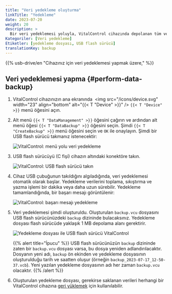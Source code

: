 ```yaml
---
title: "Veri yedekleme oluşturma"
linkTitle: "Yedekleme"
date: 2023-07-20
weight: 20
description: >
  Bir veri yedeklemesi yoluyla, VitalControl cihazında depolanan tüm verileri içeren bir yedekleme dosyası oluşturulur.
Kategoriler: [Veri yedekleme]
Etiketler: [yedekleme dosyası, USB flash sürücü]
translationKey: backup
---
```

{{% usb-drive/en "Cihazınız için veri yedeklemesi yapmak üzere," %}}

## Veri yedeklemesi yapma {#perform-data-backup}

1. VitalControl cihazınızın ana ekranında &nbsp;<img src="/icons/device.svg" width="23" align="bottom" alt="{{< T "Device" >}}" /> `{{< T "Device" >}}` menü öğesini açın.

2. Alt menü `{{< T "DataManagement" >}}` öğesini çağırın ve ardından alt menü öğesi `{{< T "DataBackup" >}}` öğesini seçin. Şimdi `{{< T "CreateBackup" >}}` menü öğesini seçin ve `OK` ile onaylayın. Şimdi bir USB flash sürücü takmanız istenecektir:

   ![VitalControl: menü yolu veri yedekleme](../images/backup.png "Veri yedeklemeyi çağır")

3. USB flash sürücüyü (C fişi) cihazın altındaki konektöre takın.

   ![VitalControl: USB flash sürücü takın](/images/firmware/update/plug-in-dual-usb-stick.svg "USB flash sürücü takın")

4. Cihaz USB çubuğunun takıldığını algıladığında, veri yedeklemesi otomatik olarak başlar. Yedekleme verilerini toplama, sıkıştırma ve yazma işlemi bir dakika veya daha uzun sürebilir. Yedekleme tamamlandığında, bir başarı mesajı görüntülenir:

   ![VitalControl: başarı mesajı yedekleme](../images/backup-done.png "Başarılı veri yedekleme")

5. Veri yedeklemesi şimdi oluşturuldu. Oluşturulan `backup.vcu` dosyasını USB flash sürücünüzdeki `backup` dizininde bulacaksınız. Yedekleme dosyası flash sürücüde yaklaşık 1 MB depolama alanı gerektirir.

   ![Yedekleme dosyası ile USB flash sürücü VitalControl](../images/backup-file.png "Yedekleme dosyası ile USB flash sürücü")

   {{% alert title="İpucu" %}}
  USB flash sürücünüzün `backup` dizininde zaten bir `backup.vcu` dosyası varsa, bu dosya yeniden adlandırılacaktır. Dosyanın yeni adı, `backup` ön ekinden ve yedekleme dosyasının oluşturulduğu tarih ve saatten oluşur (örneğin `backup_2023-07-17_12-50-37.vcb`). Yeni yazılan yedekleme dosyasının adı her zaman `backup.vcu` olacaktır.
    {{% /alert %}}


6. Oluşturulan yedekleme dosyası, gerekirse saklanan verileri herhangi bir VitalControl cihazına [geri yüklemek](../restore) için kullanılabilir.
